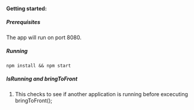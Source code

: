 #### Getting started:

##### Prerequisites

The app will run on port 8080.
	
##### Running
	npm install && npm start

##### IsRunning and bringToFront

1) This checks to see if another application is running before excecuting bringToFront();

